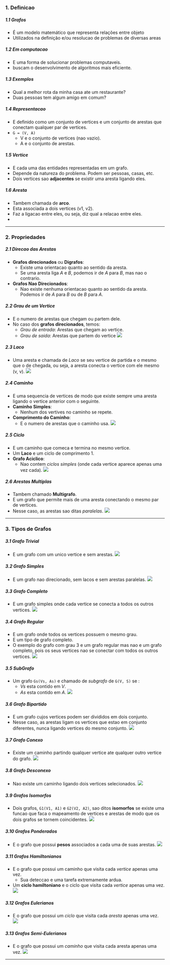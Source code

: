 ### 1. Definicao

##### 1.1 Grafos
- É um modelo matemático que representa relações entre objeto
- Utilizados na definição e/ou resolucao de problemas de diversas areas
##### 1.2 Em computacao
- E uma forma de solucionar problemas computaveis.
- buscam o desenvolvimento de algoritmos mais eficiente.
##### 1.3 Exemplos
- Qual a melhor rota da minha casa ate um restaurante?
- Duas pessoas tem algum amigo em comum?
##### 1.4 Representacao
- E definido como um conjunto de vertices e um conjunto de arestas que conectam qualquer par de vertices.
- `G = (V, A)`
	- V e o conjunto de vertices (nao vazio).
	- A e o conjunto de arestas.
##### 1.5 Vertice
- E cada uma das entidades representadas em um grafo.
- Depende da natureza do problema. Podem ser pessoas, casas, etc.
- Dois vertices sao **adjacentes** se existir uma aresta ligando eles.
##### 1.6 Aresta
- Tambem chamada de **arco**.
- Esta associada a dois vertices (v1, v2).
- Faz a ligacao entre eles, ou seja, diz qual a relacao entre eles.
- 
---
### 2. Propriedades

##### 2.1 Direcao das Arestas
- **Grafos direcionados** ou **Digrafos**:
	- Existe uma orientacao quanto ao sentido da aresta.
	- Se uma aresta liga *A* e *B*, podemos ir de *A* para *B*, mas nao o contrario.
- **Grafos Nao Direcionados**:
	- Nao existe nenhuma orientacao quanto ao sentido da aresta. Podemos ir de *A* para *B* ou de *B* para *A*.

##### 2.2 Grau de um Vertice
- E o numero de arestas que chegam ou partem dele.
- No caso dos **grafos direcionados**, temos:
	- *Grau de entrada*: Arestas que chegam ao vertice.
	- *Grau de saida*: Arestas que partem do vertice
![](../Imagens/G1.png)

##### 2.3 Laco
- Uma aresta e chamada de *Laco* se seu vertice de partida e o mesmo que o de chegada, ou seja, a aresta conecta o vertice com ele mesmo (v, v).
 ![](../Imagens/G2.png)
##### 2.4 Caminho
- E uma sequencia de vertices de modo que existe sempre uma aresta ligando o vertice anterior com o seguinte.
- **Caminho Simples**:
	- Nenhum dos vertives no caminho se repete.
- **Comprimento do Caminho**:
	- E o numero de arestas que o caminho usa.
![](../Imagens/G3.png)

##### 2.5 Ciclo
- E um caminho que comeca e termina no mesmo vertice.
- Um **Laco** e um ciclo de comprimento 1.
- **Grafo Aciclico**:
	- Nao contem *ciclos simples* (onde cada vertice aparece apenas uma vez cada).
![](../Imagens/G4.png)
##### 2.6 Arestas Multiplas
- Tambem chamado **Multigrafo**.
- E um grafo que permite mais de uma aresta conectando o mesmo par de vertices.
- Nesse caso, as arestas sao ditas *paralelas*.
![](../Imagens/G5.png)
---
### 3. Tipos de Grafos

##### 3.1 Grafo Trivial
- E um grafo com um unico vertice e sem arestas.
![](../Imagens/G6.png)

##### 3.2 Grafo Simples
- E um grafo nao direcionado, sem lacos e sem arestas paralelas.
![](../Imagens/G7.png)

##### 3.3 Grafo Completo
- E um grafo simples onde cada vertice se conecta a todos os outros vertices.
![](../Imagens/G9.png)

##### 3.4 Grafo Regular
- E um grafo onde todos os vertices possuem o mesmo grau.
- E um tipo de grafo completo.
- O exemplo do grafo com grau 3 e um grafo regular mas nao e um grafo completo, pois os seus vertices nao se conectar com todos os outros vertices.
![](../Imagens/G10.png)
##### 3.5 SubGrafo
- Um grafo `Gs(Vs, As)` e chamado de *subgrafo* de `G(V, S)` se :
	- *Vs* esta contido em *V*.
	- *As* esta contido em *A*.
![](../Imagens/G11.png)

##### 3.6 Grafo Bipartido
- E um grafo cujos vertices podem ser divididos em dois conjunto.
- Nesse caso, as arestas ligam os vertices que estao em conjunto diferentes, nunca ligando vertices do mesmo conjunto.
![](../Imagens/G12.png)

##### 3.7 Grafo Conexo
- Existe um caminho partindo qualquer vertice ate qualquer outro vertice do grafo.
![](../Imagens/G13.png)

##### 3.8 Grafo Desconexo
- Nao existe um caminho ligando dois vertices selecionados.
![](../Imagens/G14.png)

##### 3.9 Grafos Isomorfos 
- Dois grafos, `G1(V1, A1)` e `G2(V2, A2)`, sao ditos **isomorfos** se existe uma funcao que faca o mapeamento de vertices e arestas de modo que os dois grafos se tornem coincidentes.
![](../Imagens/G15.png)

##### 3.10 Grafos Ponderados
- E o grafo que possui **pesos** associados a cada uma de suas arestas.
![](../Imagens/G16.png)

##### 3.11 Grafos Hamiltonianos
- E o grafo que possui um caminho que visita cada *vertice* apenas uma vez.
	- Sua deteccao e uma tarefa extremamente ardua.
- Um **ciclo hamiltoniano** e o ciclo que visita cada *vertice* apenas uma vez.
![](../Imagens/G17.png)

##### 3.12 Grafos Eulerianos
- E o grafo que possui um *ciclo* que visita cada *aresta* apenas uma vez.
![](../Imagens/G18.png)

##### 3.13 Grafos Semi-Eulerianos
- E o grafo que possui um *caminho* que visita cada aresta apenas uma vez.
![](../Imagens/G19.png)
---
